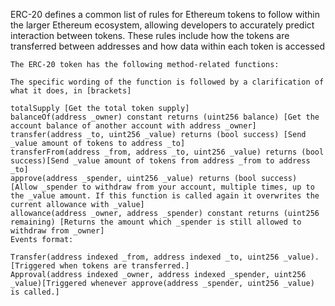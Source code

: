 

ERC-20 defines a common list of rules for Ethereum tokens to follow within the larger Ethereum ecosystem, allowing developers to accurately predict interaction between tokens. These rules include how the tokens are transferred between addresses and how data within each token is accessed


```
The ERC-20 token has the following method-related functions:

The specific wording of the function is followed by a clarification of what it does, in [brackets]

totalSupply [Get the total token supply]
balanceOf(address _owner) constant returns (uint256 balance) [Get the account balance of another account with address _owner]
transfer(address _to, uint256 _value) returns (bool success) [Send _value amount of tokens to address _to]
transferFrom(address _from, address _to, uint256 _value) returns (bool success)[Send _value amount of tokens from address _from to address _to]
approve(address _spender, uint256 _value) returns (bool success) [Allow _spender to withdraw from your account, multiple times, up to the _value amount. If this function is called again it overwrites the current allowance with _value]
allowance(address _owner, address _spender) constant returns (uint256 remaining) [Returns the amount which _spender is still allowed to withdraw from _owner]
Events format:

Transfer(address indexed _from, address indexed _to, uint256 _value). [Triggered when tokens are transferred.]
Approval(address indexed _owner, address indexed _spender, uint256 _value)[Triggered whenever approve(address _spender, uint256 _value) is called.]

```